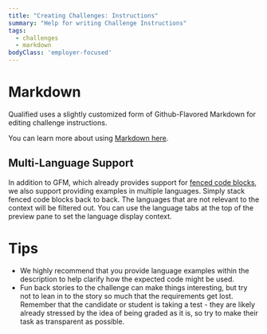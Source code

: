 ```yaml
---
title: "Creating Challenges: Instructions"
summary: "Help for writing Challenge Instructions"
tags:
  - challenges
  - markdown
bodyClass: 'employer-focused'
---
```


# Markdown

Qualified uses a slightly customized form of Github-Flavored Markdown for editing challenge instructions.

You can learn more about using [Markdown here](/general/markdown).

## Multi-Language Support

In addition to GFM, which already provides support for [fenced code blocks](https://github.com/adam-p/markdown-here/wiki/Markdown-Cheatsheet#code), we also support providing examples in multiple languages. Simply stack fenced code blocks back to back. The languages that are not relevant to the context will be filtered out. You can use the language tabs at the top of the preview pane to set the language display context.

# Tips

- We highly recommend that you provide language examples within the description to help clarify how the expected code might be used.
- Fun back stories to the challenge can make things interesting, but try not to lean in to the story so much that the requirements get lost. Remember that the candidate or student is taking a test - they are likely already stressed by the idea of being graded as it is, so try to make their task as transparent as possible.
